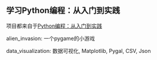 ## 学习Python编程：从入门到实践

项目都来自于[Python编程：从入门到实践](https://book.douban.com/subject/26829016/)

alien_invasion: 一个pygame的小游戏

data_visualization: 数据可视化, Matplotlib, Pygal, CSV, Json
